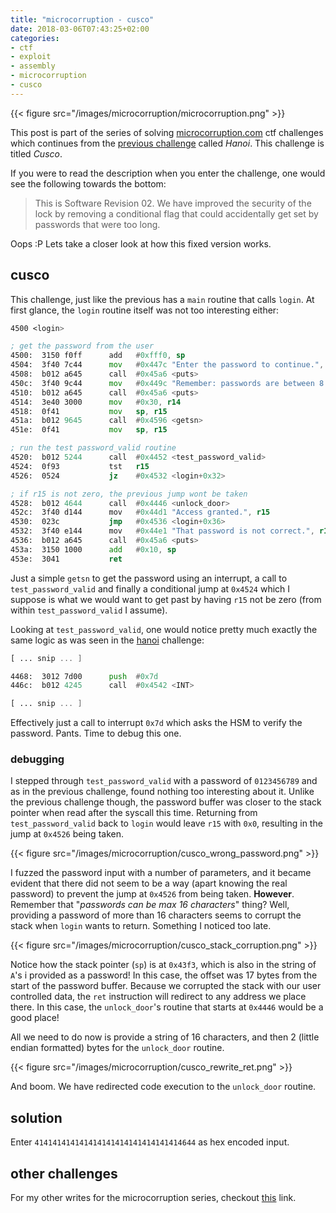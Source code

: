 ```yaml
---
title: "microcorruption - cusco"
date: 2018-03-06T07:43:25+02:00
categories: 
- ctf
- exploit
- assembly
- microcorruption
- cusco
---
```


{{< figure src="/images/microcorruption/microcorruption.png" >}}

This post is part of the series of solving [microcorruption.com](https://microcorruption.com) ctf challenges which continues from the [previous challenge](https://leonjza.github.io/blog/2018/03/04/microcorruption---sydney/) called _Hanoi_. This challenge is titled _Cusco_.

If you were to read the description when you enter the challenge, one would see the following towards the bottom:

> This is Software Revision 02. We have improved the security of the lock by removing a conditional  flag that could accidentally get set by passwords that were too long.

Oops :P Lets take a closer look at how this fixed version works.
<!--more-->

## cusco

This challenge, just like the previous has a `main` routine that calls `login`. At first glance, the `login` routine itself was not too interesting either:

```asm
4500 <login>

; get the password from the user
4500:  3150 f0ff      add   #0xfff0, sp
4504:  3f40 7c44      mov   #0x447c "Enter the password to continue.", r15
4508:  b012 a645      call  #0x45a6 <puts>
450c:  3f40 9c44      mov   #0x449c "Remember: passwords are between 8 and 16 characters.", r15
4510:  b012 a645      call  #0x45a6 <puts>
4514:  3e40 3000      mov   #0x30, r14
4518:  0f41           mov   sp, r15
451a:  b012 9645      call  #0x4596 <getsn>
451e:  0f41           mov   sp, r15

; run the test password_valid routine
4520:  b012 5244      call  #0x4452 <test_password_valid>
4524:  0f93           tst   r15
4526:  0524           jz    #0x4532 <login+0x32>

; if r15 is not zero, the previous jump wont be taken
4528:  b012 4644      call  #0x4446 <unlock_door>
452c:  3f40 d144      mov   #0x44d1 "Access granted.", r15
4530:  023c           jmp   #0x4536 <login+0x36>
4532:  3f40 e144      mov   #0x44e1 "That password is not correct.", r15
4536:  b012 a645      call  #0x45a6 <puts>
453a:  3150 1000      add   #0x10, sp
453e:  3041           ret
```

Just a simple `getsn` to get the password using an interrupt, a call to `test_password_valid` and finally a conditional jump at `0x4524` which I suppose is what we would want to get past by having `r15` not be zero (from within `test_password_valid` I assume).

Looking at `test_password_valid`, one would notice pretty much exactly the same logic as was seen in the [hanoi](https://leonjza.github.io/blog/2018/03/05/microcorruption---hanoi/) challenge:

```asm
[ ... snip ... ]

4468:  3012 7d00      push  #0x7d
446c:  b012 4245      call  #0x4542 <INT>

[ ... snip ... ]
```

Effectively just a call to interrupt `0x7d` which asks the HSM to verify the password. Pants. Time to debug this one.

### debugging

I stepped through `test_password_valid` with a password of `0123456789` and as in the previous challenge, found nothing too interesting about it. Unlike the previous challenge though, the password buffer was closer to the stack pointer when read after the syscall this time. Returning from `test_password_valid` back to `login` would leave `r15` with `0x0`, resulting in the jump at `0x4526` being taken.

{{< figure src="/images/microcorruption/cusco_wrong_password.png" >}}

I fuzzed the password input with a number of parameters, and it became evident that there did not seem to be a way (apart knowing the real password) to prevent the jump at `0x4526` from being taken. **However**. Remember that "_passwords can be max 16 characters_" thing? Well, providing a password of more than 16 characters seems to corrupt the stack when `login` wants to return. Something I noticed too late.

{{< figure src="/images/microcorruption/cusco_stack_corruption.png" >}}

Notice how the stack pointer (`sp`) is at `0x43f3`, which is also in the string of `A`'s i provided as a password! In this case, the offset was 17 bytes from the start of the password buffer. Because we corrupted the stack with our user controlled data, the `ret` instruction will redirect to any address we place there. In this case, the `unlock_door`'s routine that starts at `0x4446` would be a good place!

All we need to do now is provide a string of 16 characters, and then 2 (little endian formatted) bytes for the `unlock_door` routine.

{{< figure src="/images/microcorruption/cusco_rewrite_ret.png" >}}

And boom. We have redirected code execution to the `unlock_door` routine.

## solution

Enter `414141414141414141414141414141414644` as hex encoded input.

## other challenges

For my other writes for the microcorruption series, checkout [this](https://leonjza.github.io/categories/microcorruption/) link.
